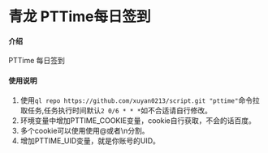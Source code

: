 # 青龙 PTTime每日签到

#### 介绍
PTTime 每日签到

#### 使用说明
1. 使用`ql repo https://github.com/xuyan0213/script.git "pttime"`命令拉取任务,任务执行时间默认`2 0/6 * * *`如不合适请自行修改。
2. 环境变量中增加PTTIME_COOKIE变量，cookie自行获取，不会的话百度。
3. 多个cookie可以使用使用@或者\n分割。
4. 增加PTTIME_UID变量，就是你账号的UID。
